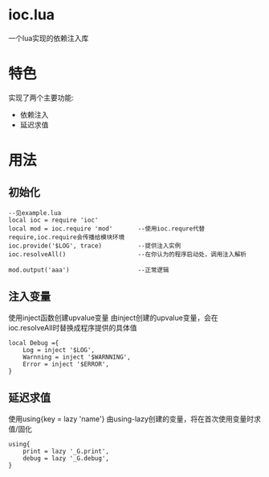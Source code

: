 # ioc.lua
一个lua实现的依赖注入库

# 特色
实现了两个主要功能:
* 依赖注入
* 延迟求值

# 用法
## 初始化
```
--见example.lua
local ioc = require 'ioc'
local mod = ioc.require 'mod'       --使用ioc.requre代替require,ioc.require会传播给模块环境
ioc.provide('$LOG', trace)          --提供注入实例
ioc.resolveAll()                    --在你认为的程序启动处，调用注入解析

mod.output('aaa')                   --正常逻辑
```

## 注入变量
使用inject函数创建upvalue变量
由inject创建的upvalue变量，会在ioc.resolveAll时替换成程序提供的具体值
```
local Debug ={
	Log = inject '$LOG',
	Warnning = inject '$WARNNING',
	Error = inject '$ERROR',
}
```

## 延迟求值
使用using{key = lazy 'name'}
由using-lazy创建的变量，将在首次使用变量时求值/固化
```
using{
	print = lazy '_G.print',
	debug = lazy '_G.debug',
}
```
